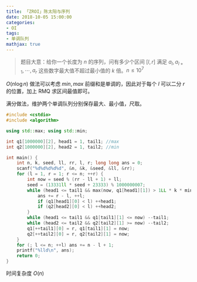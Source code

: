 ```yaml
---
title: 「ZROI」陈太阳与序列
date: 2018-10-05 15:00:00
categories:
- OI
tags:
- 单调队列
mathjax: true
---
```


> 题目大意：给你一个长度为 $n$ 的序列，问有多少个区间 $[l,r]$ 满足 $a_l,a_{l+1},\cdots,a_r$ 这些数字最大值不超过最小值的 $k$ 倍。$n \leq 10^7$

$O(n \log n)$ 做法可以考虑 $min,max$ 前缀和是单调的，因此对于每个 $l$ 可以二分 $r$ 的位置，加上 RMQ 求区间最值即可。

满分做法，维护两个单调队列分别保存最大、最小值，尺取。

```c++
#include <cstdio>
#include <algorithm>

using std::max; using std::min;

int q1[1000000][2], head1 = 1, tail1; //max
int q2[1000000][2], head2 = 1, tail2; //min

int main() {
	int n, k, seed, ll, rr, l, r; long long ans = 0;
	scanf("%d%d%d%d%d", &n, &k, &seed, &ll, &rr);
	for (l = 1, r = 1; r <= n; ++r) {
		int now = seed % (rr - ll + 1) + ll;
		seed = (13331ll * seed + 23333) % 1000000007;
		while (head1 <= tail1 && max(now, q1[head1][1]) > 1LL * k * min(now, q2[head2][1])) {
			ans += r - l, ++l;
			if (q1[head1][0] < l) ++head1;
			if (q2[head2][0] < l) ++head2;
		}
		while (head1 <= tail1 && q1[tail1][1] <= now) --tail1;
		while (head2 <= tail2 && q2[tail2][1] >= now) --tail2;
		q1[++tail1][0] = r, q1[tail1][1] = now;
		q2[++tail2][0] = r, q2[tail2][1] = now;
	}
	for (; l <= n; ++l) ans += n - l + 1;
	printf("%lld\n", ans);
	return 0;
}
```

时间复杂度 $O(n)$
